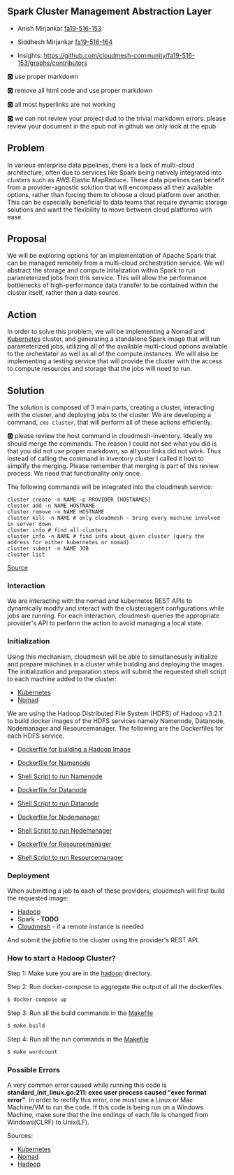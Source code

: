 ## Spark Cluster Management Abstraction Layer

* Anish Mirjankar [fa19-516-153](https://github.com/cloudmesh-community/fa19-516-153)  
* Siddhesh Mirjankar [fa19-516-164](https://github.com/cloudmesh-community/fa19-516-164)

* Insights: <https://github.com/cloudmesh-community/fa19-516-153/graphs/contributors>


:o2: use proper markdown

:o2: remove all html code and use proper markdown

:o2: all most hyperlinks are not working

:o2: we can not review your project dud to the trivial markdown errors.
please review your document in the epub not in github we only look at
the epub

## Problem

In various enterprise data pipelines, there is a lack of multi-cloud
architecture, often due to services like Spark being natively integrated
into clusters such as AWS Elastic MapReduce.  These data pipelines can
benefit from a provider-agnostic solution that will encompass all their
available options, rather than forcing them to choose a cloud platform
over another.  This can be especially beneficial to data teams that
require dynamic storage solutions and want the flexibility to move
between cloud platforms with ease.
      

## Proposal

We will be exploring options for an implementation of Apache Spark that
can be managed remotely from a multi-cloud orchestration service.  We
will abstract the storage and compute initalization within Spark to run
parameterized jobs from this service.  This will allow the performance
bottlenecks of high-performance data transfer to be contained within the
cluster itself, rather than a data source.


## Action

In order to solve this problem, we will be implementing a Nomad and
[Kubernetes](https://github.com/cloudmesh-community/fa19-516-153/blob/master/project/cloudmesh/images/kubernetes/Kubernetes.md)
cluster, and generating a standalone Spark image that will run
parameterized jobs, utilizing all of the available multi-cloud options
available to the orchestator as well as all of the compute instances. 
We will also be implementing a testing service that will provide the
cluster with the access to compute resources and storage that the jobs
will need to run.


## Solution

The solution is composed of 3 main parts, creating a cluster,
interacting with the cluster, and deploying jobs to the cluster. We are
developing a command, `cms cluster`, that will perform all of these
actions efficiently.

:o2: please review the host command in cloudmesh-inventory. Ideally we
should merge the commands. The reason I could not see what you did is
that you did not use proper markdown, so all your links did not work.
Thus instead of calling the command in inventory cluster I called it
host to simplify the merging. Please remember that merging is part of
this review process. We need that functionality only once.

The following commands will be integrated into the cloudmesh service:

```
cluster create -n NAME -p PROVIDER [HOSTNAMES]
cluster add -n NAME HOSTNAME
cluster remove -n NAME HOSTNAME
cluster kill -n NAME # only cloudmesh - bring every machine involved in server down
cluster info # find all clusters
cluster info -n NAME # find info about given cluster (query the address for either kubernetes or nomad)
cluster submit -n NAME JOB
cluster list
```

[Source](https://github.com/cloudmesh-community/fa19-516-153/project/cloudmesh/cluster/command/cluster.py)


### Interaction

We are interacting with the nomad and kubernetes REST APIs to
dynamically modify and interact with the cluster/agent configurations
while jobs are running.  For each interaction, cloudmesh queries the
appropriate provider's API to perform the action to avoid managing a
local state.


### Initialization

Using this mechanism, cloudmesh will be able to simultaneously
initialize and prepare machines in a cluster while building and
deploying the images. The initialization and preparation steps will
submit the requested shell script to each machine added to the cluster:

* [Kubernetes](https://github.com/cloudmesh-community/fa19-516-153/project/cloudmesh/images/kubernetes/build.sh)
* [Nomad](https://github.com/cloudmesh-community/fa19-516-153/project/cloudmesh/images/nomad/build.sh)

We are using the Hadoop Distributed File System (HDFS) of Hadoop v3.2.1
to build docker images of the HDFS services namely Namenode, Datanode,
Nodemanager and Resourcemanager. The following are the Dockerfiles for
each HDFS service.

* [Dockerfile for building a Hadoop Image](https://github.com/cloudmesh-community/fa19-516-153/project/cloudmesh/images/hadoop/Dockerfile) <br/>

* [Dockerfile for Namenode](https://github.com/cloudmesh-community/fa19-516-153/project/cloudmesh/images/hadoop/namenode/Dockerfile) <br/>
* [Shell Script to run Namenode](https://github.com/cloudmesh-community/fa19-516-153/project/cloudmesh/images/hadoop/namenode/run.sh) <br/>

* [Dockerfile for Datanode](https://github.com/cloudmesh-community/fa19-516-153/project/cloudmesh/images/hadoop/datanode/Dockerfile) <br/>
* [Shell Script to run Datanode](https://github.com/cloudmesh-community/fa19-516-153/project/cloudmesh/images/hadoop/datanode/run.sh) <br/>

* [Dockerfile for Nodemanager](https://github.com/cloudmesh-community/fa19-516-153/project/cloudmesh/images/hadoop/nodemanager/Dockerfile) <br/>
* [Shell Script to run Nodemanager](https://github.com/cloudmesh-community/fa19-516-153/project/cloudmesh/images/hadoop/nodemanager/run.sh) <br/>

* [Dockerfile for Resourcemanager](https://github.com/cloudmesh-community/fa19-516-153/project/cloudmesh/images/hadoop/resourcemanager/Dockerfile) <br/>
* [Shell Script to run Resourcemanager](https://github.com/cloudmesh-community/fa19-516-153/project/cloudmesh/images/hadoop/resourcemanager/run.sh) <br/>


### Deployment

When submitting a job to each of these providers, cloudmesh will first
build the requested image:

* [Hadoop](https://github.com/cloudmesh-community/fa19-516-153/project/cloudmesh/images/hadoop/Dockerfile)
* Spark - __TODO__
* [Cloudmesh](https://github.com/cloudmesh-community/fa19-516-153/project/cloudmesh/images/cloudmesh/Dockerfile) - if a remote instance is needed

And submit the jobfile to the cluster using the provider's REST API.


### How to start a Hadoop Cluster?

Step 1: Make sure you are in the [hadoop](https://github.com/cloudmesh-community/fa19-516-153/project/cloudmesh/images/kubernetes/Hadoop) directory.

Step 2: Run docker-compose to aggregate the output of all the dockerfiles.

```bash
$ docker-compose up
```

Step 3: Run all the build commands in the [Makefile](https://github.com/cloudmesh-community/fa19-516-153/project/cloudmesh/images/kubernetes/Hadoop/Makefile)

```bash
$ make build
```

Step 4: Run all the run commands in the [Makefile](https://github.com/cloudmesh-community/fa19-516-153/project/cloudmesh/images/kubernetes/Hadoop/Makefile)

```bash
$ make wordcount
```

### Possible Errors

A very common error caused while running this code is
**standard_init_linux.go:211: exec user process caused "exec format
error"**. In order to rectify this error, one must use a Linux or Mac
Machine/VM to run the code. If this code is being run on a Windows
Machine, make sure that the line endings of each file is changed from
Windows(CLRF) to Unix(LF).


Sources:

* [Kubernetes](https://kubernetes.io/docs/setup/#production-environment)
* [Nomad](https://www.nomadproject.io/guides/install/production/index.html)
* [Hadoop](https://hadoop.apache.org/docs/stable/hadoop-project-dist/hadoop-common/ClusterSetup.html)
